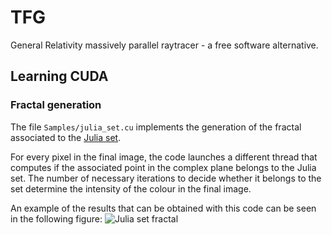 # TFG
General Relativity massively parallel raytracer - a free software alternative.

## Learning CUDA
### Fractal generation
The file `Samples/julia_set.cu` implements the generation of the fractal associated to the [Julia set](https://en.wikipedia.org/wiki/Julia_set).

For every pixel in the final image, the code launches a different thread that computes if the associated point in the complex plane belongs to the Julia set. The number of necessary iterations to decide whether it belongs to the set determine the intensity of the colour in the final image.

An example of the results that can be obtained with this code can be seen in the following figure:
![Julia set fractal](https://cloud.githubusercontent.com/assets/3924815/11050110/6e21aad2-8743-11e5-8414-6eb5bd86e881.png)
